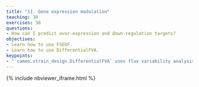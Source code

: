 ```yaml
---
title: "11. Gene expression modulation"
teaching: 30
exercises: 30
questions:
- How can I predict over-expression and down-regulation targets?
objectives:
- Learn how to use FSEOF.
- Learn how to use DifferentialFVA.
keypoints:
- "`cameo.strain_design.DifferentialFVA` uses flux variability analysis to compare flux ranges of reactions in production state vs. wild type state to determine which fluxes need to go up or down."
---
```


{% include nbviewer_iframe.html %}
